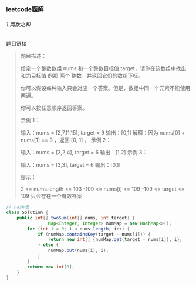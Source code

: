 ### leetcode题解

###### 1.两数之和  

[题目链接](https://leetcode-cn.com/problems/two-sum/)

> 题目描述：
>
> 给定一个整数数组 nums 和一个整数目标值 target，请你在该数组中找出 和为目标值 的那 两个 整数，并返回它们的数组下标。
>
> 你可以假设每种输入只会对应一个答案。但是，数组中同一个元素不能使用两遍。
>
> 你可以按任意顺序返回答案。
>
>  
>
> 示例 1：
>
> 输入：nums = [2,7,11,15], target = 9
> 输出：[0,1]
> 解释：因为 nums[0] + nums[1] == 9 ，返回 [0, 1] 。
> 示例 2：
>
> 输入：nums = [3,2,4], target = 6
> 输出：[1,2]
> 示例 3：
>
> 输入：nums = [3,3], target = 6
> 输出：[0,1]
>
>
> 提示：
>
> 2 <= nums.length <= 103
> -109 <= nums[i] <= 109
> -109 <= target <= 109
> 只会存在一个有效答案

``````java
// hash法
class Solution {
    public int[] twoSum(int[] nums, int target) {
				Map<Integer, Integer> numMap = new HashMap<>();
        for (int i = 0; i < nums.length; i++) {
            if (numMap.containsKey(target - nums[i])) {
                return new int[] {numMap.get(target - nums[i]), i};
            } else {
                numMap.put(nums[i], i);
            }
        }
        return new int[0];
    }
}
``````

